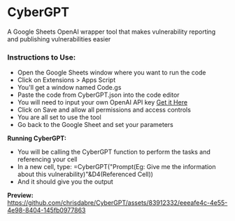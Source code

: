 # CyberGPT
A Google Sheets OpenAI wrapper tool that makes vulnerability reporting and publishing vulnerabilities easier

### **Instructions to Use:**

- Open the Google Sheets window where you want to run the code
- Click on Extensions > Apps Script
- You'll get a window named Code.gs
- Paste the code from CyberGPT.json into the code editor
- You will need to input your own OpenAI API key [Get it Here](https://platform.openai.com/api-keys)
- Click on Save and allow all permissions and access controls
- You are all set to use the tool
- Go back to the Google Sheet and set your parameters

**Running CyberGPT:**
- You will be calling the CyberGPT function to perform the tasks and referencing your cell
- In a new cell, type: =CyberGPT("Prompt(Eg: Give me the information about this vulnerability)"&D4(Referenced Cell))
- And it should give you the output


**Preview:**
https://github.com/chrisdabre/CyberGPT/assets/83912332/eeeafe4c-4e55-4e98-8404-145fb0977863

